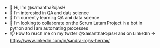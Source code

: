 - 👋 Hi, I’m @samanthaRojasH
- 👀 I’m interested in QA and data science
- 🌱 I’m currently learning QA and data science
- 💞️ I’m looking to collaborate on the Scrum Latam Project in a bot in python and I am automating processes
- 📫 How to reach me on my twitter @SamanthaRojasH and on LinkedIn -> https://www.linkedin.com/in/sandra-rojas-herran/

<!---
samanthaRojasH/samanthaRojasH is a ✨ special ✨ repository because its `README.md` (this file) appears on your GitHub profile.
You can click the Preview link to take a look at your changes.
--->
